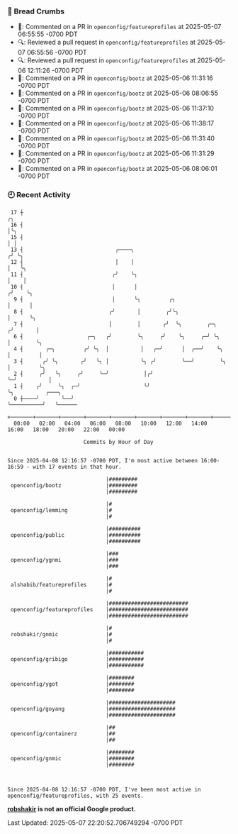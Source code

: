 ### 🍞 Bread Crumbs

 * 💬: Commented on a PR in  `openconfig/featureprofiles` at 2025-05-07 06:55:55 -0700 PDT
 * 🔍: Reviewed a pull request in  `openconfig/featureprofiles` at 2025-05-07 06:55:56 -0700 PDT
 * 🔍: Reviewed a pull request in  `openconfig/featureprofiles` at 2025-05-06 12:11:26 -0700 PDT
 * 💬: Commented on a PR in  `openconfig/bootz` at 2025-05-06 11:31:16 -0700 PDT
 * 💬: Commented on a PR in  `openconfig/bootz` at 2025-05-06 08:06:55 -0700 PDT
 * 💬: Commented on a PR in  `openconfig/bootz` at 2025-05-06 11:37:10 -0700 PDT
 * 💬: Commented on a PR in  `openconfig/bootz` at 2025-05-06 11:38:17 -0700 PDT
 * 💬: Commented on a PR in  `openconfig/bootz` at 2025-05-06 11:31:40 -0700 PDT
 * 💬: Commented on a PR in  `openconfig/bootz` at 2025-05-06 11:31:29 -0700 PDT
 * 💬: Commented on a PR in  `openconfig/bootz` at 2025-05-06 08:06:01 -0700 PDT

### 🕘 Recent Activity
```
 17 ┼                                                                    ╭╮
 16 ┤                                                                    │╰╮
 15 ┤                                                                    │ │
 13 ┤                             ╭────╮                                ╭╯ ╰╮
 12 ┤                             │    │                                │   ╰╮
 11 ┤                            ╭╯    ╰╮                               │    │
 10 ┤                            │      │                              ╭╯    ╰╮
  9 ┤                            │      ╰╮         ╭╮                  │      │
  8 ┤                           ╭╯       │        ╭╯╰╮                 │      ╰╮
  7 ┤                           │        │       ╭╯  ╰╮        ╭─╮    ╭╯       │
  6 ┤                    ╭─╮   ╭╯        ╰╮     ╭╯    ╰╮     ╭─╯ ╰╮   │        ╰╮
  4 ┤       ╭─╮         ╭╯ ╰╮  │          │   ╭─╯      │  ╭──╯    ╰╮  │         │
  3 ┤      ╭╯ ╰╮       ╭╯   ╰╮ │          ╰╮ ╭╯        ╰──╯        ╰╮ │         ╰╮
  2 ┤     ╭╯   ╰╮     ╭╯     ╰─╯           │╭╯                      ╰─╯          │
  1 ┤    ╭╯     ╰╮  ╭─╯                    ╰╯                                    ╰╮          ╭───╮
  0 ┼────╯       ╰──╯                                                             ╰──────────╯   ╰──────
    +───────+───────+───────+───────+───────+───────+───────+───────+───────+───────+───────+───────+────
  00:00   02:00   04:00   06:00   08:00   10:00   12:00   14:00   16:00   18:00   20:00   22:00   00:00   

						Commits by Hour of Day


Since 2025-04-08 12:16:57 -0700 PDT, I'm most active between 16:00-16:59 - with 17 events in that hour.

```



```
                               |#########
 openconfig/bootz              |#########
                               |#########

                               |#
 openconfig/lemming            |#
                               |#

                               |##########
 openconfig/public             |##########
                               |##########

                               |###
 openconfig/ygnmi              |###
                               |###

                               |#
 alshabib/featureprofiles      |#
                               |#

                               |#########################
 openconfig/featureprofiles    |#########################
                               |#########################

                               |#
 robshakir/gnmic               |#
                               |#

                               |###########
 openconfig/gribigo            |###########
                               |###########

                               |########
 openconfig/ygot               |########
                               |########

                               |#####################
 openconfig/goyang             |#####################
                               |#####################

                               |##
 openconfig/containerz         |##
                               |##

                               |########
 openconfig/gnmic              |########
                               |########



Since 2025-04-08 12:16:57 -0700 PDT, I've been most active in openconfig/featureprofiles, with 25 events.

```
**[robshakir](mailto:robjs@google.com) is not an official Google product.**  


Last Updated: 2025-05-07 22:20:52.706749294 -0700 PDT
